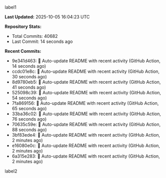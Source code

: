 
label1 
<!-- ACTIVITY_START -->
**Last Updated:** 2025-10-05 16:04:23 UTC

**Repository Stats:**
- Total Commits: 40682
- Last Commit: 14 seconds ago

**Recent Commits:**
- 9e341d463: 🤖 Auto-update README with recent activity (GitHub Action, 14 seconds ago)
- ccdc01e8c: 🤖 Auto-update README with recent activity (GitHub Action, 30 seconds ago)
- 8d9780eb5: 🤖 Auto-update README with recent activity (GitHub Action, 41 seconds ago)
- 525098c39: 🤖 Auto-update README with recent activity (GitHub Action, 54 seconds ago)
- 7fa869156: 🤖 Auto-update README with recent activity (GitHub Action, 65 seconds ago)
- 33ba36c02: 🤖 Auto-update README with recent activity (GitHub Action, 76 seconds ago)
- 70635c59e: 🤖 Auto-update README with recent activity (GitHub Action, 88 seconds ago)
- 3bf83ede4: 🤖 Auto-update README with recent activity (GitHub Action, 2 minutes ago)
- e16080e0c: 🤖 Auto-update README with recent activity (GitHub Action, 2 minutes ago)
- 6a315e283: 🤖 Auto-update README with recent activity (GitHub Action, 2 minutes ago)
<!-- ACTIVITY_END -->

label2
